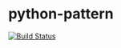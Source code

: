 # python-pattern

[![Build Status](https://www.travis-ci.com/pen-lab/python-pattern.svg?branch=main)](https://www.travis-ci.com/pen-lab/python-pattern)
